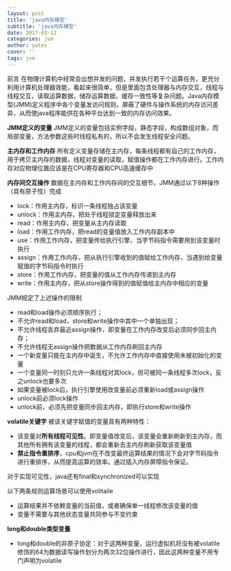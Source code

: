 ```yaml
---
layout: post
title: 'java内存模型'
subtitle: 'java内存模型'
date: 2017-03-12
categories: jvm
author: yates
cover: ''
tags: jvm
---
```


前言
在物理计算机中经常会出想并发的问题，并发执行若干个运算任务，更充分利用计算机处理器效能，看起来很简单，但是里面包含处理器与内存交互，线程与线程交互，读取运算数据，储存运算数据，缓存一致性等复杂问题。Java内存模型(JMM)定义程序中各个变量发访问规则，屏蔽了硬件与操作系统的内存访问差异，从而使java程序能供在各种平台达到一致的内存访问效果。

**JMM定义的变量**
JMM定义的变量包括实例字段，静态字段，构成数组对象，而局部变量，方法参数这些时线程私有的，所以不会发生线程安全问题。

**主内存和工作内存**
所有定义变量存储在主内存，每条线程都有自己的工作内存，用于拷贝主内存的数据，线程对变量的读取，赋值操作都在工作内存进行。工作内存对应物理位置应该是在CPU寄存器和CPU高速缓存中

**内存间交互操作**
数据在主内存和工作内存间的交互细节，JMM通过以下8种操作（具有原子性）完成

- lock：作用主内存，标识一条线程独占该变量
- unlock：作用主内存，把处于线程锁定变量释放出来
- read：作用主内存，把变量从主内存读取
- load：作用工作内存，把read的变量值放入工作内存副本中
- use：作用工作内存，把变量传给执行引擎，当字节码指令需要用到该变量时执行
- assign：作用工作内存，把从执行引擎收到的值赋给工作内存，当遇到给变量赋值的字节码指令时执行
- store：作用工作内存，把变量的值从工作内存传递到主内存
- write：作用主内存，把从store操作得到的值赋值给主内存中相应的变量

JMM规定了上述操作的限制
- read和load操作必须顺序执行；
- 不允许read和load，store和write操作中其中一个单独出现；
- 不允许线程丢弃最近assign操作，即变量在工作内存改变后必须同步回主内存；
- 不允许线程无assign操作把数据从工作内存刷回主内存
- 一个新变量只能在主内存中诞生，不允许工作内存中直接使用未被初始化的变量
- 一个变量同一时刻只允许一条线程对其lock，但可被同一条线程多次lock，反之unlock也要多次
- 如果变量被lock后，执行引擎使用改变量前必须重新load或assign操作
- unlock前必须lock操作
- unlock前，必须先把变量同步回主内存，即执行store和write操作

**volatile关键字**
被该关键字赋值的变量具有两种特性：
- 该变量对**所有线程可见性**。即变量值改变后，该变量会重新刷新到主内存，而其他所有拥有该变量的线程，都会重新去主内存刷新获取该变量值
- **禁止指令重排序**，cpu和jvm在不改变最终运算结果的情况下会对字节码指令进行重排序，从而提高运算的效率。通过插入内存屏障指令保证。

对于实现可见性，java还有final和synchronized可以实现

以下两条规则运算场景可以使用volitaile
- 运算结果并不依赖变量的当前值，或者确保单一线程修改该变量的值
- 变量不需要与其他状态变量共同参与不变约束

**long和double类型变量**
- long和double的非原子协定：对于这两种变量，运行虚拟机将没有被volatile修饰的64为数据读写操作划分为两次32位操作进行，因此这两种变量不用专门声明为volatile